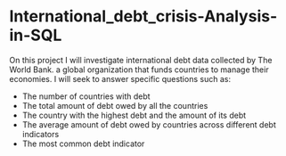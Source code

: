 # International_debt_crisis-Analysis-in-SQL
On this project I will investigate international debt data collected by The World Bank. a global organization that funds countries to manage their economies. I will seek to answer specific questions such as:
* The number of countries with debt
* The total amount of debt owed by all the countries
* The country with the highest debt and the amount of its debt
* The average amount of debt owed by countries across different debt indicators
* The most common debt indicator
